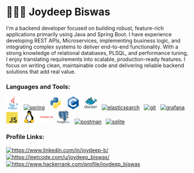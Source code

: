 # 👨🏻‍💻 Joydeep Biswas

<p align="left">I'm a backend developer focused on building robust, feature-rich applications primarily using Java and Spring Boot. I have experience developing REST APIs, Microservices, implementing business logic, and integrating complex systems to deliver end-to-end functionality. With a strong knowledge of relational databases, PLSQL, and performance tuning, I enjoy translating requirements into scalable, production-ready features. I focus on writing clean, maintainable code and delivering reliable backend solutions that add real value.</p>

<h3 align="left">Languages and Tools:</h3>
<p align="left">
<a href="https://www.java.com" target="blank"><img src="https://raw.githubusercontent.com/devicons/devicon/master/icons/java/java-original.svg" alt="java" width="36" height="36"/></a>&nbsp;&nbsp;&nbsp;<a href="https://spring.io/" target="blank"><img src="https://www.vectorlogo.zone/logos/springio/springio-icon.svg" alt="spring" width="32" height="32"/></a>&nbsp;&nbsp;&nbsp;<a href="https://www.python.org" target="blank"><img src="https://raw.githubusercontent.com/devicons/devicon/master/icons/python/python-original.svg" alt="python" width="36" height="36"/></a>&nbsp;&nbsp;&nbsp;<a href="https://www.cprogramming.com/" target="blank"><img src="https://raw.githubusercontent.com/devicons/devicon/master/icons/c/c-original.svg" alt="c" width="36" height="36"/></a>&nbsp;&nbsp;&nbsp;<a href="https://www.docker.com/" target="blank"><img src="https://raw.githubusercontent.com/devicons/devicon/master/icons/docker/docker-original-wordmark.svg" alt="docker" width="36" height="36"/></a>&nbsp;&nbsp;&nbsp;<a href="https://www.elastic.co" target="blank"><img src="https://www.vectorlogo.zone/logos/elastic/elastic-icon.svg" alt="elasticsearch" width="32" height="32"/></a>&nbsp;&nbsp;&nbsp;<a href="https://git-scm.com/" target="blank"><img src="https://www.vectorlogo.zone/logos/git-scm/git-scm-icon.svg" alt="git" width="32" height="32"/></a>&nbsp;&nbsp;&nbsp;<a href="https://grafana.com" target="blank"><img src="https://www.vectorlogo.zone/logos/grafana/grafana-icon.svg" alt="grafana" width="32" height="32"/></a> &nbsp;&nbsp;&nbsp;<a href="https://developer.mozilla.org/en-US/docs/Web/JavaScript" target="blank"><img src="https://raw.githubusercontent.com/devicons/devicon/master/icons/javascript/javascript-original.svg" alt="javascript" width="32" height="32"/></a>&nbsp;&nbsp;&nbsp;<a href="https://www.linux.org/" target="blank"><img src="https://raw.githubusercontent.com/devicons/devicon/master/icons/linux/linux-original.svg" alt="linux" width="36" height="36"/></a>&nbsp;&nbsp;&nbsp;<a href="https://www.oracle.com/" target="blank"><img src="https://raw.githubusercontent.com/devicons/devicon/master/icons/oracle/oracle-original.svg" alt="oracle" width="36" height="36"/></a>&nbsp;&nbsp;&nbsp;<a href="https://www.postgresql.org" target="blank"><img src="https://raw.githubusercontent.com/devicons/devicon/master/icons/postgresql/postgresql-original-wordmark.svg" alt="postgresql" width="36" height="36"/></a>&nbsp;&nbsp;&nbsp;<a href="https://postman.com" target="blank"><img src="https://www.vectorlogo.zone/logos/getpostman/getpostman-icon.svg" alt="postman" width="32" height="32"/></a>&nbsp;&nbsp;&nbsp;<a href="https://www.sqlite.org/" target="blank"><img src="https://www.vectorlogo.zone/logos/sqlite/sqlite-icon.svg" alt="sqlite" width="32" height="32"/></a></p>

<h3 align="left">Profile Links:</h3>
<p align="left">
<a href="https://linkedin.com/in/joydeep-b/" target="blank"><img align="center" src="https://raw.githubusercontent.com/rahuldkjain/github-profile-readme-generator/master/src/images/icons/Social/linked-in-alt.svg" alt="https://www.linkedin.com/in/joydeep-b/" height="28" width="28" /></a>&nbsp;&nbsp;&nbsp;<a href="https://www.leetcode.com/u/joydeep_biswas/" target="blank"><img align="center" src="https://raw.githubusercontent.com/rahuldkjain/github-profile-readme-generator/master/src/images/icons/Social/leet-code.svg" alt="https://leetcode.com/u/joydeep_biswas/" height="26" width="26" /></a>&nbsp;&nbsp;&nbsp;<a href="https://www.hackerrank.com/profile/joydeep_biswas" target="blank"><img align="center" src="https://raw.githubusercontent.com/rahuldkjain/github-profile-readme-generator/master/src/images/icons/Social/hackerrank.svg" alt="https://www.hackerrank.com/profile/joydeep_biswas" height="28" width="28" /></a>
</p>

<!--
**joydeep-biswas/joydeep-biswas** is a ✨ _special_ ✨ repository because its `README.md` (this file) appears on your GitHub profile.
-->
